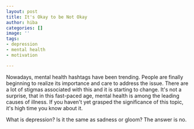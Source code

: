 ```yaml
---
layout: post
title: It's Okay to be Not Okay
author: hiba
categories: []
image: ''
tags:
- depression
- mental health
- motivation

---
```

Nowadays, mental health hashtags have been trending. People are finally beginning to realize its importance and care to address the issue.  There are a lot of stigmas associated with this and it is starting to change. It's not a surprise, that in this fast-paced age, mental health is among the leading causes of illness. If you haven't yet grasped the significance of this topic, it's high time you know about it.

What is depression? Is it the same as sadness or gloom? The answer is no. 